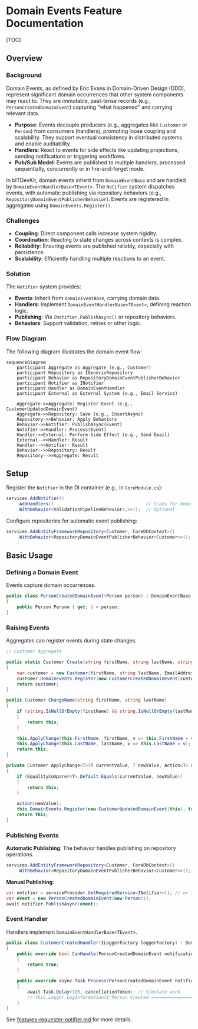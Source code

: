 # Domain Events Feature Documentation

[TOC]

## Overview

### Background

Domain Events, as defined by Eric Evans in Domain-Driven Design (DDD), represent significant domain occurrences that other system components may react to. They are immutable, past-tense records (e.g., `PersonCreatedDomainEvent`) capturing "what happened" and carrying relevant data.

- **Purpose**: Events decouple producers (e.g., aggregates like `Customer` or `Person`) from consumers (handlers), promoting loose coupling and scalability. They support eventual consistency in distributed systems and enable auditability.
- **Handlers**: React to events for side effects like updating projections, sending notifications or triggering workflows.
- **Pub/Sub Model**: Events are published to multiple handlers, processed sequentially, concurrently or in fire-and-forget mode.

In bITDevKit, domain events inherit from `DomainEventBase` and are handled by `DomainEventHandlerBase<TEvent>`. The `Notifier` system dispatches events, with automatic publishing via repository behaviors (e.g., `RepositoryDomainEventPublisherBehavior`). Events are registered in aggregates using `DomainEvents.Register()`.

### Challenges

- **Coupling**: Direct component calls increase system rigidity.
- **Coordination**: Reacting to state changes across contexts is complex.
- **Reliability**: Ensuring events are published reliably, especially with persistence.
- **Scalability**: Efficiently handling multiple reactions to an event.

### Solution

The `Notifier` system provides:
- **Events**: Inherit from `DomainEventBase`, carrying domain data.
- **Handlers**: Implement `DomainEventHandlerBase<TEvent>`, defining reaction logic.
- **Publishing**: Via `INotifier.PublishAsync()` or repository behaviors.
- **Behaviors**: Support validation, retries or other logic.

### Flow Diagram

The following diagram illustrates the domain event flow:

```mermaid
sequenceDiagram
    participant Aggregate as Aggregate (e.g., Customer)
    participant Repository as IGenericRepository
    participant Behavior as RepositoryDomainEventPublisherBehavior
    participant Notifier as INotifier
    participant Handler as DomainEventHandler
    participant External as External System (e.g., Email Service)

    Aggregate->>Aggregate: Register Event (e.g., CustomerUpdatedDomainEvent)
    Aggregate->>Repository: Save (e.g., InsertAsync)
    Repository->>Behavior: Apply Behaviors
    Behavior->>Notifier: PublishAsync(Event)
    Notifier->>Handler: Process(Event)
    Handler->>External: Perform Side Effect (e.g., Send Email)
    External-->>Handler: Result
    Handler-->>Notifier: Result
    Behavior-->>Repository: Result
    Repository-->>Aggregate: Result
```

## Setup

Register the `Notifier` in the DI container (e.g., in `CoreModule.cs`):

```csharp
services.AddNotifier()
    .AddHandlers()                                   // Scans for DomainEventHandlerBase<T>
    .WithBehavior<ValidationPipelineBehavior<,>>();  // Optional
```

Configure repositories for automatic event publishing:

```csharp
services.AddEntityFrameworkRepository<Customer, CoreDbContext>()
    .WithBehavior<RepositoryDomainEventPublisherBehavior<Customer>>();
```

## Basic Usage

### Defining a Domain Event
Events capture domain occurrences.

```csharp
public class PersonCreatedDomainEvent(Person person) : DomainEventBase
{
    public Person Person { get; } = person;
}
```

### Raising Events
Aggregates can register events during state changes.

```csharp
// Customer Aggregate

public static Customer Create(string firstName, string lastName, string email)
{
    var customer = new Customer(firstName, string lastName, EmailAddress.Create(email));
    customer.DomainEvents.Register(new CustomerCreatedDomainEvent(customer));
    return customer;
}

public Customer ChangeName(string firstName, string lastName)
{
    if (string.IsNullOrEmpty(firstName) && string.IsNullOrEmpty(lastName))
    {
        return this;
    }

    this.ApplyChange(this.FirstName, firstName, v => this.FirstName = v);
    this.ApplyChange(this.LastName, lastName, v => this.LastName = v);
    return this;
}

private Customer ApplyChange<T>(T currentValue, T newValue, Action<T> action)
{
    if (EqualityComparer<T>.Default.Equals(currentValue, newValue))
    {
        return this;
    }

    action(newValue);
    this.DomainEvents.Register(new CustomerUpdatedDomainEvent(this), true);
    return this;
}
```

### Publishing Events
**Automatic Publishing**:
The behavior handles publishing on repository operations.
```csharp
services.AddEntityFrameworkRepository<Customer, CoreDbContext>()
    .WithBehavior<RepositoryDomainEventPublisherBehavior<Customer>>();
```

**Manual Publishing**:
```csharp
var notifier = serviceProvider.GetRequiredService<INotifier>(); // or inject via constructor
var event = new PersonCreatedDomainEvent(new Person());
await notifier.PublishAsync(event);
```

### Event Handler
Handlers implement `DomainEventHandlerBase<TEvent>`.

```csharp
public class CustomerCreatedHandler(ILoggerFactory loggerFactory) : DomainEventHandlerBase<PersonCreatedDomainEvent>(loggerFactory)
{
    public override bool CanHandle(PersonCreatedDomainEvent notification)
    {
        return true;
    }

    public override async Task Process(PersonCreatedDomainEvent notification, CancellationToken cancellationToken)
    {
        await Task.Delay(100, cancellationToken); // Simulate work
        // this.Logger.LogInformation($"Person Created ================= {notification.Person.LastName}");
    }
}
```

See [features-requester-notifier.md](./features-requester-notifier.md) for more details.